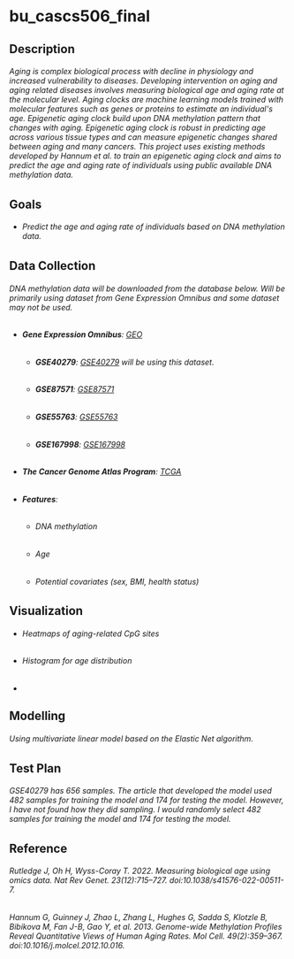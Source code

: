# bu_cascs506_final
## Description
###### Aging is complex biological process with decline in physiology and increased vulnerability to diseases. Developing intervention on aging and aging related diseases involves measuring biological age and aging rate at the molecular level. Aging clocks are machine learning models trained with molecular features such as genes or proteins to estimate an individual's age. Epigenetic aging clock build upon DNA methylation pattern that changes with aging. Epigenetic aging clock is robust in predicting age across various tissue types and can measure epigenetic changes shared between aging and many cancers. This project uses existing methods developed by Hannum et al. to train an epigenetic aging clock and aims to predict the age and aging rate of individuals using public available DNA methylation data.

## Goals
- ###### Predict the age and aging rate of individuals based on DNA methylation data. 

## Data Collection
###### DNA methylation data will be downloaded from the database below. Will be primarily using dataset from Gene Expression Omnibus and some dataset may not be used. 
- ###### **Gene Expression Omnibus**:  [GEO](https://www.ncbi.nlm.nih.gov/geo/)
  - ###### **GSE40279**:  [GSE40279](https://www.ncbi.nlm.nih.gov/geo/query/acc.cgi?acc=GSE40279) will be using this dataset.
  - ###### **GSE87571**:  [GSE87571](https://www.ncbi.nlm.nih.gov/geo/query/acc.cgi?acc=GSE87571)
  - ###### **GSE55763**:  [GSE55763](https://www.ncbi.nlm.nih.gov/geo/query/acc.cgi?acc=GSE55763)
  - ###### **GSE167998**:  [GSE167998](https://www.ncbi.nlm.nih.gov/geo/query/acc.cgi?acc=GSE167998)
- ###### **The Cancer Genome Atlas Program**: [TCGA](https://www.cancer.gov/ccg/research/genome-sequencing/tcga)
- ###### **Features**:
  - ###### DNA methylation
  - ###### Age
  - ###### Potential covariates (sex, BMI, health status)

## Visualization 
- ###### Heatmaps of aging-related CpG sites
- ###### Histogram for age distribution
- 
## Modelling
###### Using multivariate linear model based on the Elastic Net algorithm.

## Test Plan
###### GSE40279 has 656 samples. The article that developed the model used 482 samples for training the model and 174 for testing the model. However, I have not found how they did sampling. I would randomly select 482 samples for training the model and 174 for testing the model. 

## Reference
###### Rutledge J, Oh H, Wyss-Coray T. 2022. Measuring biological age using omics data. Nat Rev Genet. 23(12):715–727. doi:10.1038/s41576-022-00511-7.
###### Hannum G, Guinney J, Zhao L, Zhang L, Hughes G, Sadda S, Klotzle B, Bibikova M, Fan J-B, Gao Y, et al. 2013. Genome-wide Methylation Profiles Reveal Quantitative Views of Human Aging Rates. Mol Cell. 49(2):359–367. doi:10.1016/j.molcel.2012.10.016.
